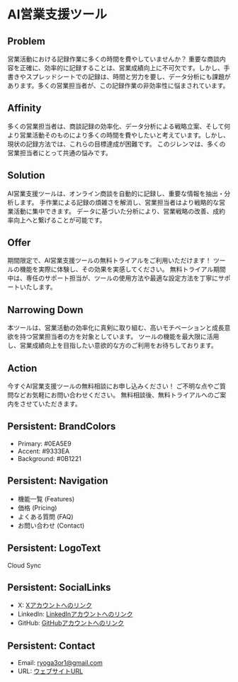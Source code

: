 # AI営業支援ツール

## Problem
営業活動における記録作業に多くの時間を費やしていませんか？  重要な商談内容を正確に、効率的に記録することは、営業成績向上に不可欠です。しかし、手書きやスプレッドシートでの記録は、時間と労力を要し、データ分析にも課題があります。多くの営業担当者が、この記録作業の非効率性に悩まされています。

## Affinity
多くの営業担当者は、商談記録の効率化、データ分析による戦略立案、そして何より営業活動そのものにより多くの時間を費やしたいと考えています。しかし、現状の記録方法では、これらの目標達成が困難です。  このジレンマは、多くの営業担当者にとって共通の悩みです。

## Solution
AI営業支援ツールは、オンライン商談を自動的に記録し、重要な情報を抽出・分析します。  手作業による記録の煩雑さを解消し、営業担当者はより戦略的な営業活動に集中できます。  データに基づいた分析により、営業戦略の改善、成約率向上へと繋げることが可能です。

## Offer
期間限定で、AI営業支援ツールの無料トライアルをご利用いただけます！  ツールの機能を実際に体験し、その効果を実感してください。  無料トライアル期間中は、専任のサポート担当が、ツールの使用方法や最適な設定方法を丁寧にサポートいたします。

## Narrowing Down
本ツールは、営業活動の効率化に真剣に取り組む、高いモチベーションと成長意欲を持つ営業担当者の方を対象としています。  ツールの機能を最大限に活用し、営業成績向上を目指したい意欲的な方のご利用をお待ちしております。


## Action
今すぐAI営業支援ツールの無料相談にお申し込みください！  ご不明な点やご質問などお気軽にお問い合わせください。  無料相談後、無料トライアルへのご案内をさせていただきます。


## Persistent: BrandColors
- Primary: #0EA5E9
- Accent: #9333EA
- Background: #0B1221

## Persistent: Navigation
- 機能一覧 (Features)
- 価格 (Pricing)
- よくある質問 (FAQ)
- お問い合わせ (Contact)

## Persistent: LogoText
Cloud Sync

## Persistent: SocialLinks
- X: [Xアカウントへのリンク](ここにXのリンクを挿入)
- LinkedIn: [LinkedInアカウントへのリンク](ここにLinkedInのリンクを挿入)
- GitHub: [GitHubアカウントへのリンク](ここにGitHubのリンクを挿入)

## Persistent: Contact
- Email: ryoga3or1@gmail.com
- URL: [ウェブサイトURL](ここにウェブサイトのURLを挿入)

